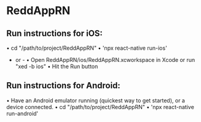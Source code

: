 # ReddAppRN

## Run instructions for iOS:
• cd "/path/to/project/ReddAppRN"
• 'npx react-native run-ios'
- or -
• Open ReddAppRN/ios/ReddAppRN.xcworkspace in Xcode or run "xed -b ios"
• Hit the Run button

## Run instructions for Android:
• Have an Android emulator running (quickest way to get started), or a device connected.
• cd "/path/to/project/ReddAppRN"
• 'npx react-native run-android'
